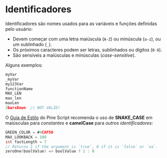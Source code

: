 
# Identificadores

Identificadores são nomes usados para as variáveis e funções definidas pelo usuário:

- Devem começar com uma letra maiúscula (`A-Z`) ou minúscula (`a-z`), ou um sublinhado (`_`).
- Os próximos caracteres podem ser letras, sublinhados ou dígitos (`0-9`).
- São sensíveis a maiúsculas e minúsculas (_case-sensitive_).

Alguns exemplos:

```c
myVar
_myVar
my123Var
functionName
MAX_LEN
max_len
maxLen
3barsDown  // NOT VALID!
```

O [Guia de Estilo](./000_style_guide.md) do Pine Script recomenda o uso de __SNAKE_CASE__ em maiúsculas para _constantes_ e __camelCase__ para _outros identificadores_:

```c
GREEN_COLOR = #4CAF50
MAX_LOOKBACK = 100
int fastLength = 7
// Returns 1 if the argument is `true`, 0 if it is `false` or `na`.
zeroOne(boolValue) => boolValue ? 1 : 0
```
